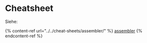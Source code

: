# Cheatsheet

Siehe:

{% content-ref url="../../cheat-sheets/assembler/" %}
[assembler](../../cheat-sheets/assembler/)
{% endcontent-ref %}

